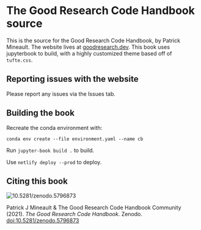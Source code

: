 # The Good Research Code Handbook source

This is the source for the Good Research Code Handbook, by Patrick Mineault. The website lives at [goodresearch.dev](https://goodresearch.dev). This book uses jupyterbook to build, with a highly customized theme based off of `tufte.css`.

## Reporting issues with the website

Please report any issues via the Issues tab.

## Building the book

Recreate the conda environment with:

`conda env create --file environment.yaml --name cb`

Run `jupyter-book build .` to build.

Use `netlify deploy --prod` to deploy.

## Citing this book

<img data-toggle="modal" data-target="[data-modal='10.5281-zenodo.5796873']" src="https://zenodo.org/badge/398390273.svg" alt="10.5281/zenodo.5796873" />

Patrick J Mineault & The Good Research Code Handbook Community (2021). *The Good Research Code Handbook*. Zenodo. [doi:10.5281/zenodo.5796873](https://dx.doi.org/10.5281/zenodo.5796873)
